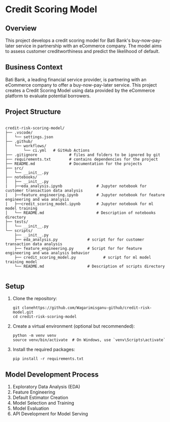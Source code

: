 # Credit Scoring Model

## Overview
This project develops a credit scoring model for Bati Bank's buy-now-pay-later service in partnership with an eCommerce company. The model aims to assess customer creditworthiness and predict the likelihood of default.

## Business Context
Bati Bank, a leading financial service provider, is partnering with an eCommerce company to offer a buy-now-pay-later service. This project creates a Credit Scoring Model using data provided by the eCommerce platform to evaluate potential borrowers.


## Project Structure

```plaintext

credit-risk-scoring-model/
├── .vscode/
│   └── settings.json
├── .github/
│   └── workflows/
│       └── ci.yml   # GitHub Actions
├── .gitignore              # files and folders to be ignored by git
├── requirements.txt        # contains dependencies for the project
├── README.md               # Documentation for the projects
├── src/
│   └── __init__.py
├── notebooks/
│   ├── __init__.py
|   ├──eda_analysis.ipynb               # Jupyter notebook for customer transaction data analysis 
|   ├──feature_engineering.ipynb        # Jupyter notebook for feature engineering and woa analysis 
|   ├──credit_scoring_model.ipynb       # Jupyter notebook for ml model training 
│   └── README.md                       # Description of notebooks directory 
├── tests/
│   └── __init__.py
└── scripts/
    ├── __init__.py
    ├── eda_analysis.py             # script for for customer transaction data analysis 
    ├── feature_engineering.py      # Script for for feature engineering and woa analysis behavior
    ├── credit_scoring_model.py            # script for ml model training model
    └── README.md                   # Description of scripts directory
    
```


## Setup

1. Clone the repository:
   ```
   git clonehttps://github.com/Wagarimisganu-github/credit-risk-model.git
   cd credit-risk-scoring-model
   ```

2. Create a virtual environment (optional but recommended):
   ```
   python -m venv venv
   source venv/bin/activate  # On Windows, use `venv\Scripts\activate`
   ```

3. Install the required packages:
   ```
   pip install -r requirements.txt
   ```


## Model Development Process
1. Exploratory Data Analysis (EDA)
2. Feature Engineering
3. Default Estimator Creation
4. Model Selection and Training
5. Model Evaluation
6. API Development for Model Serving
